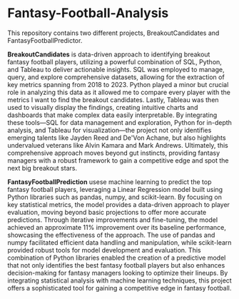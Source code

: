 # Fantasy-Football-Analysis
This repository contains two different projects, BreakoutCandidates and FantasyFootballPredictor.

**BreakoutCandidates** is data-driven approach to identifying breakout fantasy football players, utilizing a powerful combination of SQL, Python, and Tableau to deliver actionable insights. SQL was employed to manage, query, and explore comprehensive datasets, allowing for the extraction of key metrics spanning from 2018 to 2023. Python played a minor but crucial role in analyzing this data as it allowed me to compare every player with the metrics I want to find the breakout candidates. Lastly, Tableau was then used to visually display the findings, creating intuitive charts and dashboards that make complex data easily interpretable. By integrating these tools—SQL for data management and exploration, Python for in-depth analysis, and Tableau for visualization—the project not only identifies emerging talents like Jayden Reed and De'Von Achane, but also highlights undervalued veterans like Alvin Kamara and Mark Andrews. Ultimately, this comprehensive approach moves beyond gut instincts, providing fantasy managers with a robust framework to gain a competitive edge and spot the next big breakout stars.

**FantasyFootballPrediction** usese machine learning to predict the top fantasy football players, leveraging a Linear Regression model built using Python libraries such as pandas, numpy, and scikit-learn. By focusing on key statistical metrics, the model provides a data-driven approach to player evaluation, moving beyond basic projections to offer more accurate predictions. Through iterative improvements and fine-tuning, the model achieved an approximate 11% improvement over its baseline performance, showcasing the effectiveness of the approach. The use of pandas and numpy facilitated efficient data handling and manipulation, while scikit-learn provided robust tools for model development and evaluation. This combination of Python libraries enabled the creation of a predictive model that not only identifies the best fantasy football players but also enhances decision-making for fantasy managers looking to optimize their lineups. By integrating statistical analysis with machine learning techniques, this project offers a sophisticated tool for gaining a competitive edge in fantasy football.

